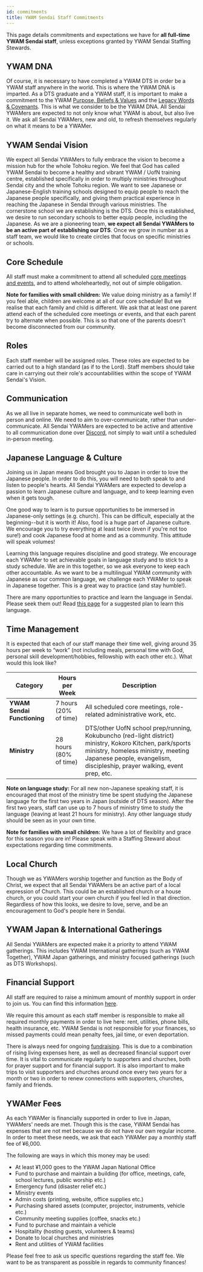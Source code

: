 ```yaml
---
id: commitments
title: YWAM Sendai Staff Commitments
---
```


This page details commitments and expectations we have for **all full-time YWAM Sendai staff**, unless exceptions granted by YWAM Sendai Staffing Stewards.

## YWAM DNA

Of course, it is necessary to have completed a YWAM DTS in order be a YWAM staff anywhere in the world. This is where the YWAM DNA is imparted. As a DTS graduate and a YWAM staff, it is important to make a commitment to the YWAM [Purpose, Beliefs & Values](../about/values.md) and the [Legacy Words & Covenants](../about/covenants.md). This is what we consider to be the YWAM DNA. All Sendai YWAMers are expected to not only know what YWAM is about, but also live it. We ask all Sendai YWAMers, new and old, to refresh themselves regularly on what it means to be a YWAMer.

## YWAM Sendai Vision

We expect all Sendai YWAMers to fully embrace the vision to become a mission hub for the whole Tohoku region. We feel that God has called YWAM Sendai to become a healthy and vibrant YWAM / UofN training centre, established specifically in order to multiply ministries throughout Sendai city and the whole Tohoku region. We want to see Japanese or Japanese-English training schools designed to equip people to reach the Japanese people specifically, and giving them practical experience in reaching the Japanese in Sendai through various ministries. The cornerstone school we are establishing is the DTS. Once this is established, we desire to run secondary schools to better equip people, including the Japanese. As we are a pioneering team, **we expect all Sendai YWAMers to be an active part of establishing our DTS**. Once we grow in number as a staff team, we would like to create circles that focus on specific ministries or schools.

## Core Schedule

All staff must make a commitment to attend all scheduled [core meetings and events](ywamsendailife.md), and to attend wholeheartedly, not out of simple obligation.

**Note for families with small children:** We value doing ministry as a family! If you feel able, children are welcome at all of our core schedule! But we realise that each family and child is different. We ask that at least one parent attend each of the scheduled core meetings or events, and that each parent try to alternate when possible. This is so that one of the parents doesn't become disconnected from our community.

## Roles

Each staff member will be assigned roles. These roles are expected to be carried out to a high standard (as if to the Lord). Staff members should take care in carrying out their role's accountabilities within the scope of YWAM Sendai's Vision. 

## Communication

As we all live in separate homes, we need to communicate well both in person and online. We need to aim to over-communicate, rather than under-communicate. All Sendai YWAMers are expected to be active and attentive to all communication done over [Discord](communication.md), not simply to wait until a scheduled in-person meeting.

## Japanese Language & Culture

Joining us in Japan means God brought you to Japan in order to love the Japanese people. In order to do this, you will need to both speak to and listen to people's hearts. All Sendai YWAMers are expected to develop a passion to learn Japanese culture and language, and to keep learning even when it gets tough.

One good way to learn is to pursue opportunities to be immersed in Japanese-only settings (e.g. church). This can be difficult, especially at the beginning--but it is worth it! Also, food is a huge part of Japanese culture. We encourage you to try everything at least twice (even if you're not too sure!) and cook Japanese food at home and as a community. This attitude will speak volumes!

Learning this language requires discipline and good strategy. We encourage each YWAMer to set achievable goals in language study and to stick to a study schedule. We are in this together, so we ask everyone to keep each other accountable. As we want to be a multilingual YWAM community with Japanese as our common language, we challenge each YWAMer to speak in Japanese together. This is a great way to practice (and stay humble!).

There are many opportunities to practice and learn the language in Sendai. Please seek them out! Read [this page](../lifeinjapan/language.md) for a suggested plan to learn this language.

## Time Management

It is expected that each of our staff manage their time well, giving around 35 hours per week to “work” (not including meals, personal time with God, personal skill development/hobbies, fellowship with each other etc.). What would this look like?

Category | Hours per Week | Description
--------- | --------- | ---------
**YWAM Sendai Functioning** | 7 hours (20% of time) | All scheduled core meetings, role-related administrative work, etc.
**Ministry** | 28 hours (80% of time) | DTS/other UofN school prep/running, Kokubuncho (red-light district) ministry, Kokoro Kitchen, park/sports ministry, homeless ministry, meeting Japanese people, evangelism, discipleship, prayer walking, event prep, etc.

**Note on language study:** For all new non-Japanese speaking staff, it is encouraged that most of the ministry time be spent studying the Japanese language for the first two years in Japan (outside of DTS season). After the first two years, staff can use up to 7 hours of ministry time to study the language (leaving at least 21 hours for ministry). Any other language study should be seen as in your own time.

**Note for families with small children:** We have a lot of flexiblity and grace for this season you are in! Please speak with a Staffing Steward about expectations regarding time commitments.

## Local Church

Though we as YWAMers worship together and function as the Body of Christ, we expect that all Sendai YWAMers be an active part of a local expression of Church. This could be an established church or a house church, or you could start your own church if you feel led in that direction. Regardless of how this looks, we desire to love, serve, and be an encouragement to God's people here in Sendai.

## YWAM Japan & International Gatherings

All Sendai YWAMers are expected make it a priority to attend YWAM gatherings. This includes YWAM International gatherings (such as YWAM Together), YWAM Japan gatherings, and ministry focused gatherings (such as DTS Workshops).

## Financial Support

All staff are required to raise a minimum amount of monthly support in order to join us. You can find this information [here](fundraising.md).

We require this amount as each staff member is responsible to make all required monthly payments in order to live here: rent, utilities, phone bills, health insurance, etc. YWAM Sendai is not responsible for your finances, so missed payments could mean penalty fees, jail time, or even deportation.

There is always need for ongoing [fundraising](fundraising.md). This is due to a combination of rising living expenses here, as well as decreased financial support over time. It is vital to communicate regularly to supporters and churches, both for prayer support and for financial support. It is also important to make trips to visit supporters and churches around once every two years for a month or two in order to renew connections with supporters, churches, family and friends.

## YWAMer Fees

As each YWAMer is financially supported in order to live in Japan, YWAMers' needs are met. Though this is the case, YWAM Sendai has expenses that are not met because we do not have our own regular income. In order to meet these needs, we ask that each YWAMer pay a monthly staff fee of ¥6,000.

The following are ways in which this money may be used:

- At least ¥1,000 goes to the YWAM Japan National Office
- Fund to purchase and maintain a building (for office, meetings, cafe, school lectures, public worship etc.)
- Emergency fund (disaster relief etc.)
- Ministry events
- Admin costs (printing, website, office supplies etc.)
- Purchasing shared assets (computer, projector, instruments, vehicle etc.)
- Community meeting supplies (coffee, snacks etc.)
- Fund to purchase and maintain a vehicle
- Hospitality (hosting guests, volunteers & teams)
- Donate to local churches and ministries
- Rent and utilities of YWAM facilities

Please feel free to ask us specific questions regarding the staff fee. We want to be as transparent as possible in regards to community finances!
